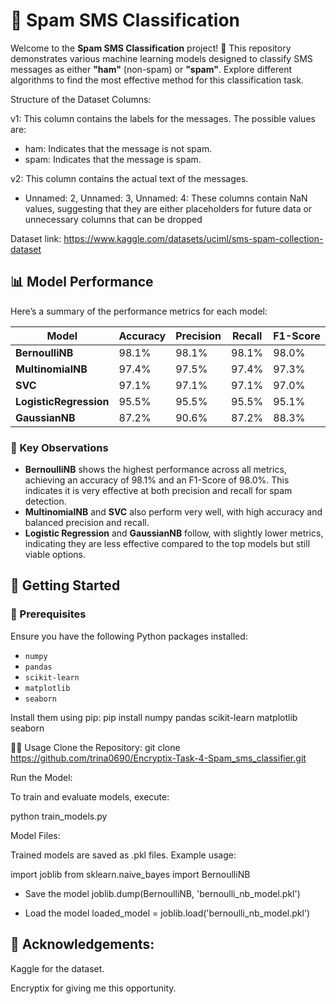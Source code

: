 # 📩 Spam SMS Classification

Welcome to the **Spam SMS Classification** project! 🚀 This repository demonstrates various machine learning models designed to classify SMS messages as either **"ham"** (non-spam) or **"spam"**. Explore different algorithms to find the most effective method for this classification task.

Structure of the Dataset
Columns:

 v1: This column contains the labels for the messages. The possible values are:
*    ham: Indicates that the message is not spam.
*    spam: Indicates that the message is spam.

  v2: This column contains the actual text of the messages.
*    Unnamed: 2, Unnamed: 3, Unnamed: 4: These columns contain NaN values, suggesting that they are either placeholders for future data or unnecessary columns that can be dropped 

Dataset link: https://www.kaggle.com/datasets/uciml/sms-spam-collection-dataset

## 📊 Model Performance

Here’s a summary of the performance metrics for each model:

| Model                | Accuracy | Precision | Recall  | F1-Score |
|----------------------|----------|-----------|---------|----------|
| **BernoulliNB**      | 98.1%    | 98.1%     | 98.1%   | 98.0%    |
| **MultinomialNB**    | 97.4%    | 97.5%     | 97.4%   | 97.3%    |
| **SVC**              | 97.1%    | 97.1%     | 97.1%   | 97.0%    |
| **LogisticRegression** | 95.5%  | 95.5%     | 95.5%   | 95.1%    |
| **GaussianNB**       | 87.2%    | 90.6%     | 87.2%   | 88.3%    |

### 🏅 Key Observations
- **BernoulliNB** shows the highest performance across all metrics, achieving an accuracy of 98.1% and an F1-Score of 98.0%. This indicates it is very effective at both precision and recall for spam detection.
- **MultinomialNB** and **SVC** also perform very well, with high accuracy and balanced precision and recall.
- **Logistic Regression** and **GaussianNB** follow, with slightly lower metrics, indicating they are less effective compared to the top models but still viable options.

## 🚀 Getting Started

### 🔧 Prerequisites
Ensure you have the following Python packages installed:
- `numpy`
- `pandas`
- `scikit-learn`
- `matplotlib`
- `seaborn`

Install them using pip:
pip install numpy pandas scikit-learn matplotlib seaborn



🏃‍♂️ Usage
Clone the Repository:
git clone https://github.com/trina0690/Encryptix-Task-4-Spam_sms_classifier.git

Run the Model:

To train and evaluate models, execute:

python train_models.py

Model Files:

Trained models are saved as .pkl files. Example usage:

import joblib
from sklearn.naive_bayes import BernoulliNB

- Save the model
joblib.dump(BernoulliNB, 'bernoulli_nb_model.pkl')

- Load the model
loaded_model = joblib.load('bernoulli_nb_model.pkl')



## 🤝 Acknowledgements:

Kaggle for the dataset.

Encryptix for giving me this opportunity.

